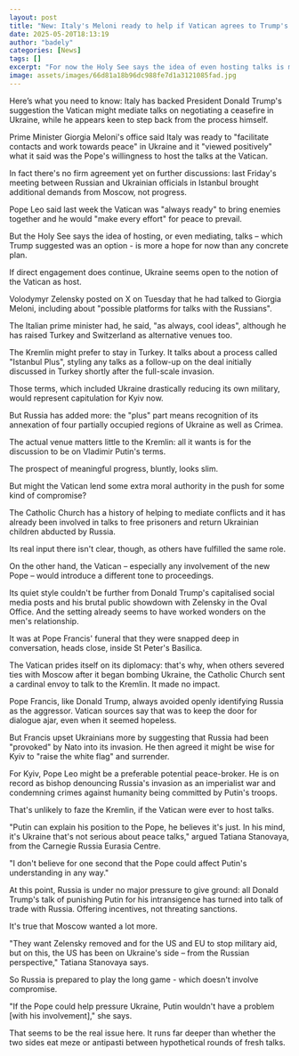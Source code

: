 ```yaml
---
layout: post
title: "New: Italy's Meloni ready to help if Vatican agrees to Trump's war mediation plan"
date: 2025-05-20T18:13:19
author: "badely"
categories: [News]
tags: []
excerpt: "For now the Holy See says the idea of even hosting talks is more a hope than a concrete plan."
image: assets/images/66d81a18b96dc988fe7d1a3121085fad.jpg
---
```


Here’s what you need to know: Italy has backed President Donald Trump's suggestion the Vatican might mediate talks on negotiating a ceasefire in Ukraine, while he appears keen to step back from the process himself.

Prime Minister Giorgia Meloni's office said Italy was ready to "facilitate contacts and work towards peace" in Ukraine and it "viewed positively" what it said was the Pope's willingness to host the talks at the Vatican.

In fact there's no firm agreement yet on further discussions: last Friday's meeting between Russian and Ukrainian officials in Istanbul brought additional demands from Moscow, not progress.

Pope Leo said last week the Vatican was "always ready" to bring enemies together and he would "make every effort" for peace to prevail.

But the Holy See says the idea of hosting, or even mediating, talks – which Trump suggested was an option - is more a hope for now than any concrete plan.

If direct engagement does continue, Ukraine seems open to the notion of the Vatican as host.

Volodymyr Zelensky posted on X on Tuesday that he had talked to Giorgia Meloni, including about "possible platforms for talks with the Russians".

The Italian prime minister had, he said, "as always, cool ideas", although he has raised Turkey and Switzerland as alternative venues too.

The Kremlin might prefer to stay in Turkey. It talks about a process called "Istanbul Plus", styling any talks as a follow-up on the deal initially discussed in Turkey shortly after the full-scale invasion.

Those terms, which included Ukraine drastically reducing its own military, would represent capitulation for Kyiv now.

But Russia has added more: the "plus" part means recognition of its annexation of four partially occupied regions of Ukraine as well as Crimea.

The actual venue matters little to the Kremlin: all it wants is for the discussion to be on Vladimir Putin's terms.

The prospect of meaningful progress, bluntly, looks slim.

But might the Vatican lend some extra moral authority in the push for some kind of compromise?

The Catholic Church has a history of helping to mediate conflicts and it has already been involved in talks to free prisoners and return Ukrainian children abducted by Russia.

Its real input there isn't clear, though, as others have fulfilled the same role.

On the other hand, the Vatican – especially any involvement of the new Pope – would introduce a different tone to proceedings.

Its quiet style couldn't be further from Donald Trump's capitalised social media posts and his brutal public showdown with Zelensky in the Oval Office. And the setting already seems to have worked wonders on the men's relationship.

It was at Pope Francis' funeral that they were snapped deep in conversation, heads close, inside St Peter's Basilica.

The Vatican prides itself on its diplomacy: that's why, when others severed ties with Moscow after it began bombing Ukraine, the Catholic Church sent a cardinal envoy to talk to the Kremlin. It made no impact.

Pope Francis, like Donald Trump, always avoided openly identifying Russia as the aggressor. Vatican sources say that was to keep the door for dialogue ajar, even when it seemed hopeless.

But Francis upset Ukrainians more by suggesting that Russia had been "provoked" by Nato into its invasion. He then agreed it might be wise for Kyiv to "raise the white flag" and surrender.

For Kyiv, Pope Leo might be a preferable potential peace-broker. He is on record as bishop denouncing Russia's invasion as an imperialist war and condemning crimes against humanity being committed by Putin's troops.

That's unlikely to faze the Kremlin, if the Vatican were ever to host talks.

"Putin can explain his position to the Pope, he believes it's just. In his mind, it's Ukraine that's not serious about peace talks," argued Tatiana Stanovaya, from the Carnegie Russia Eurasia Centre.

"I don't believe for one second that the Pope could affect Putin's understanding in any way."

At this point, Russia is under no major pressure to give ground: all Donald Trump's talk of punishing Putin for his intransigence has turned into talk of trade with Russia. Offering incentives, not threating sanctions.

It's true that Moscow wanted a lot more.

"They want Zelensky removed and for the US and EU to stop military aid, but on this, the US has been on Ukraine's side – from the Russian perspective," Tatiana Stanovaya says.

So Russia is prepared to play the long game - which doesn't involve compromise.

"If the Pope could help pressure Ukraine, Putin wouldn't have a problem [with his involvement]," she says.

That seems to be the real issue here. It runs far deeper than whether the two sides eat meze or antipasti between hypothetical rounds of fresh talks.

